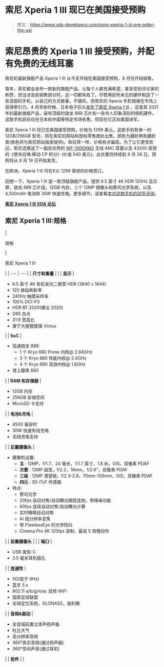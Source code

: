# 索尼 Xperia 1 III 现已在美国接受预购

> 原文：<https://www.xda-developers.com/sony-xperia-1-iii-pre-order-the-us/>

# 索尼昂贵的 Xperia 1 III 接受预购，并配有免费的无线耳塞

索尼的最新旗舰产品 Xperia 1 III 从今天开始在美国接受预购，8 月份开始销售。

每年，索尼都会发布一款新的旗舰产品，让每个人都充满希望，甚至受到评论家的称赞，但当涉及到销售部分时，这一切都失败了。尽管用前所未见的硬件制造了一些坚固的手机，以自己的方式做事，不跟风，但索尼的 Xperia 手机很难在市场上获得牵引力。4 月早些时候，日本电子巨头[发布了索尼 Xperia 1 III](https://www.xda-developers.com/sony-xperia-1-iii-xperia-5-iii-launch/) ，这是其 2021 年的最新旗舰产品，装有顶级的骁龙 888 芯片和一些令人印象深刻的相机硬件。这款手机目前仅在日本和中国等特定市场有售。但现在它正向美国进军。

索尼 Xperia 1 III 现已在美国接受预购，价格为 1299 美元。这款手机有单一的 12GB/256GB 型号，将在索尼的网站和授权零售商处出售，颜色为磨砂黑和磨砂紫(紫色将为索尼网站独家提供)。和往常一样，价格有点偏高。为了让它更受欢迎，索尼还赠送了一副其优秀的 [WF-1000XM3](https://www.xda-developers.com/sony-wf-1000xm3-deal-prime-day-2021/) 无线 ANC 耳塞以及 43200 英镑的《使命召唤:移动 CP 积分》(价值 540 美元)。此优惠将持续到 9 月 26 日。预购将从 8 月 19 日开始发货。

在欧洲，Xperia 1 III 可在€以 1299 英镑的价格预订。

回想一下，Xperia 1 III 是一款顶级旗舰产品，提供 6.5 英寸 4K HDR 120Hz 显示屏，骁龙 888 芯片组，12GB 内存，三个 12MP 摄像头和蔡司光学系统，以及 4,500mAh 电池和 30W 快速充电。更多细节，请查看[本对这款手机的动手评测](https://www.xda-developers.com/sony-xperia-1-iii-hands-on/)。

**[索尼 Xperia 1 III XDA 论坛](https://forum.xda-developers.com/f/sony-xperia-1-iii.12227/)**

## 索尼 Xperia 1 III:规格

| 

规格

 | 

索尼 Xperia 1 III

 |
| --- | --- |
| **尺寸和重量** |  |
| **显示** | 

*   6.5 英寸 4K 有机发光二极管 HDR (3840 x 1644)
*   120 赫兹刷新率
*   240Hz 触摸采样率
*   100% DCI-P3
*   HDR BT.2020(建议 2020)
*   D65 白点
*   21:9 宽高比
*   康宁大猩猩玻璃 Victus

 |
| **SoC** | 

*   高通骁龙 888:
    *   1 个 Kryo 680 Prime 内核@ 2.84GHz
    *   3 个 Kryo 680 性能内核@ 2.4GHz
    *   4 个 Kryo 680 高效内核@ 1.8GHz
*   肾上腺素 660

 |
| **RAM 和存储器** | 

*   12GB 内存
*   256GB 存储空间
*   MicroSD 卡支持

 |
| **电池&充电** | 

*   4500 毫安时
*   30W 快速有线充电
*   无线充电支持

 |
| **后置摄像头** | 

*   摄像机设置:
    *   **主** : 12MP，f/1.7，24 毫米，1/1.7 英寸，1.8 米，OIS，双像素 PDAF
    *   **次要** : 12MP 超宽，f/2.2，16mm，1/2.6”，双像素 PDAF
    *   **三级** : 12MP 潜望镜，f/2.3-2.8，70mm-105mm，OIS，双像素 PDAF
    *   **四元** : 3D iToF 传感器
*   特点:
    *   蔡司光学
    *   20fps 自动对焦/自动曝光跟踪连拍，带降噪功能
    *   60fps 连续自动对焦/自动曝光计算
    *   实时眼睛自动对焦
    *   AI 超分辨率变焦
    *   带 FlawlessEye 的光学防抖
    *   Cinema Pro 4K 120fps 录制，最高 5 倍慢动作

 |
| **前置摄像头** |  |
| **端口** | 

*   USB 类型-C
*   3.5 毫米耳机插孔

 |
| **连通性** | 

*   5G(低于 6Hz)
*   蓝牙 5.x
*   802.11 a/b/g/n/ac 双频 WiFi
*   国家足球联盟
*   全球定位系统，GLONASS，伽利略

 |
| **音频&振动** | 

*   全音域前置立体声扬声器
*   杜比大气
*   高分辨率音频
*   360°真实音频(通过扬声器)
*   360°空间声音(通过耳机)

 |
| **软件** |  |